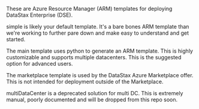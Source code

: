 These are Azure Resource Manager (ARM) templates for deploying DataStax Enterprise (DSE).

simple is likely your default template.  It's a bare bones ARM template than we're working to further pare down and make easy to understand and get started.

The main template uses python to generate an ARM template.  This is highly customizable and supports multiple datacenters.  This is the suggested option for advanced users.

The marketplace template is used by the DataStax Azure Marketplace offer.  This is not intended for deployment outside of the Marketplace.

multiDataCenter is a deprecated solution for multi DC.  This is extremely manual, poorly documented and will be dropped from this repo soon.


